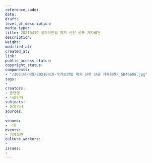 ```yaml
---
reference_code: 
date: 
draft: 
level_of_description: 
media_type: 
title: 20210419-국가보안법 폐지 선언 선포 기자회견
description: 
weight: 
modified_at: 
created_at: 
link: 
public_access_status: 
copyright_status: 
components:
- "/2021년/4월/20210419-국가보안법 폐지 선언 선포 기자회견/_5D46698.jpg"
tags:
- 
creators:
- 총연맹
- 사회단체
subjects:
- 통일역사
sources:
- 
venues:
- 국회
events:
- 기자회견
culture_workers:
- 
issues:
- 
---
```

